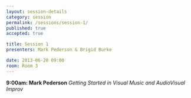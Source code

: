 ```yaml
---
layout: session-details
category: session
permalink: /sessions/session-1/
published: true
accepted: true

title: Session 1
presenters: Mark Pederson & Brigid Burke

date: 2013-06-20 09:00
room: Room 3
---
```


**9:00am: Mark Pederson**
_Getting Started in Visual Music and AudioVisual Improv_